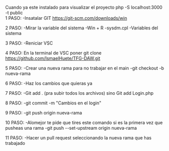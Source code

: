 Cuando ya este instalado para visualizar el proyecto 
 php -S localhost:3000 -t public<br>
1 PASO:
-Insatalar GIT https://git-scm.com/downloads/win<br>

2 PASO:
-Mirar la variable del sistema 
      -Win + R
      -sysdm.cpl
      -Variables del sistema<br>
      
3 PASO:
-Reniciar VSC

4 PASO:
En la terminal de VSC poner git clone https://github.com/IsmaelHuete/TFG-DAW.git<br>

5 PASO:
-Crear una nueva rama para no trabajar en el main
      -git checkout -b nueva-rama<br>
      
6 PASO:
-Haz los cambios que quieras ya<br>

7 PASO:
-Git add . (pra subir todos los archivos) sino Git add Login.php<br>

8 PASO:
-git commit -m "Cambios en el login"<br>

9 PASO:
-git push origin nueva-rama<br>

10 PASO:
-Alomejor te pide que tires este comando si es la primera vez que pusheas una rama
      -git push --set-upstream origin nueva-rama<br>
      
11 PASO:
-Hacer un pull request seleccionando la nueva rama que has trabajado
